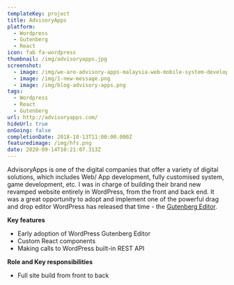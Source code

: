 ```yaml
---
templateKey: project
title: AdvisoryApps
platform:
  - Wordpress
  - Gutenberg
  - React
icon: fab fa-wordpress
thumbnail: /img/advisoryapps.jpg
screenshot:
  - image: /img/we-are-advisory-apps-malaysia-web-mobile-system-developer.png
  - image: /img/1-new-message.png
  - image: /img/blog-advisory-apps.png
tags:
  - Wordpress
  - React
  - Gutenberg
url: http://advisoryapps.com/
hideUrl: true
onGoing: false
completionDate: 2018-10-13T11:00:00.000Z
featuredimage: /img/hfs.png
date: 2020-09-14T10:21:07.313Z
---
```

AdvisoryApps is one of the digital companies that offer a variety of digital solutions, which includes Web/ App development, fully customised system, game development, etc. I was in charge of building their brand new revamped website entirely in WordPress, from the front and back end. It was a great opportunity to adopt and implement one of the powerful drag and drop editor WordPress has released that time - the <a href="https://wordpress.org/gutenberg/" target="_blank">Gutenberg Editor</a>.

**Key features**

* Early adoption of WordPress Gutenberg Editor
* Custom React components 
* Making calls to WordPress built-in REST API

**Role and Key responsibilities**

* Full site build from front to back